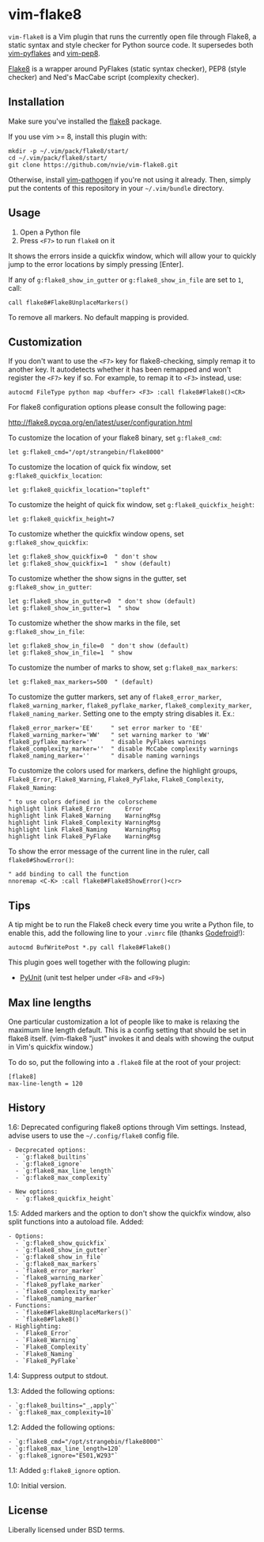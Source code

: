 vim-flake8
==========
`vim-flake8` is a Vim plugin that runs the currently open file through Flake8,
a static syntax and style checker for Python source code.  It supersedes both
[vim-pyflakes](https://github.com/nvie/vim-pyflakes) and
[vim-pep8](https://github.com/nvie/vim-pep8).

[Flake8](https://pypi.python.org/pypi/flake8/) is a wrapper around PyFlakes
(static syntax checker), PEP8 (style checker) and Ned's MacCabe script
(complexity checker).


Installation
------------

Make sure you've installed the
[flake8](https://pypi.python.org/pypi/flake8/) package.

If you use vim >= 8, install this plugin with:
```
mkdir -p ~/.vim/pack/flake8/start/
cd ~/.vim/pack/flake8/start/
git clone https://github.com/nvie/vim-flake8.git
```

Otherwise, install [vim-pathogen](https://github.com/tpope/vim-pathogen)
if you're not using it already. Then, simply put the
contents of this repository in your `~/.vim/bundle` directory.

Usage
-----
1. Open a Python file
2. Press `<F7>` to run `flake8` on it

It shows the errors inside a quickfix window, which will allow your to quickly
jump to the error locations by simply pressing [Enter].

If any of `g:flake8_show_in_gutter` or `g:flake8_show_in_file` are set to `1`, call:

    call flake8#Flake8UnplaceMarkers()

To remove all markers. No default mapping is provided.

Customization
-------------
If you don't want to use the `<F7>` key for flake8-checking, simply remap it to
another key.  It autodetects whether it has been remapped and won't register
the `<F7>` key if so.  For example, to remap it to `<F3>` instead, use:

    autocmd FileType python map <buffer> <F3> :call flake8#Flake8()<CR>

For flake8 configuration options please consult the following page:

http://flake8.pycqa.org/en/latest/user/configuration.html

To customize the location of your flake8 binary, set `g:flake8_cmd`:

    let g:flake8_cmd="/opt/strangebin/flake8000"

To customize the location of quick fix window, set `g:flake8_quickfix_location`:

    let g:flake8_quickfix_location="topleft"

To customize the height of quick fix window, set `g:flake8_quickfix_height`:

    let g:flake8_quickfix_height=7

To customize whether the quickfix window opens, set `g:flake8_show_quickfix`:

    let g:flake8_show_quickfix=0  " don't show
    let g:flake8_show_quickfix=1  " show (default)

To customize whether the show signs in the gutter, set `g:flake8_show_in_gutter`:

    let g:flake8_show_in_gutter=0  " don't show (default)
    let g:flake8_show_in_gutter=1  " show

To customize whether the show marks in the file, set `g:flake8_show_in_file`:

    let g:flake8_show_in_file=0  " don't show (default)
    let g:flake8_show_in_file=1  " show

To customize the number of marks to show, set `g:flake8_max_markers`:

    let g:flake8_max_markers=500  " (default)

To customize the gutter markers, set any of `flake8_error_marker`, `flake8_warning_marker`,
`flake8_pyflake_marker`, `flake8_complexity_marker`, `flake8_naming_marker`. Setting one to
the empty string disables it. Ex.:

    flake8_error_marker='EE'     " set error marker to 'EE'
    flake8_warning_marker='WW'   " set warning marker to 'WW'
    flake8_pyflake_marker=''     " disable PyFlakes warnings
    flake8_complexity_marker=''  " disable McCabe complexity warnings
    flake8_naming_marker=''      " disable naming warnings

To customize the colors used for markers, define the highlight groups, `Flake8_Error`,
`Flake8_Warning`, `Flake8_PyFlake`, `Flake8_Complexity`, `Flake8_Naming`:

    " to use colors defined in the colorscheme
    highlight link Flake8_Error      Error
    highlight link Flake8_Warning    WarningMsg
    highlight link Flake8_Complexity WarningMsg
    highlight link Flake8_Naming     WarningMsg
    highlight link Flake8_PyFlake    WarningMsg

To show the error message of the current line in the ruler, call `flake8#ShowError()`:

    " add binding to call the function
    nnoremap <C-K> :call flake8#Flake8ShowError()<cr>
    

Tips
----
A tip might be to run the Flake8 check every time you write a Python file, to
enable this, add the following line to your `.vimrc` file (thanks
[Godefroid](https://github.com/gotcha)!):

    autocmd BufWritePost *.py call flake8#Flake8()

This plugin goes well together with the following plugin:

- [PyUnit](https://github.com/nvie/vim-pyunit) (unit test helper under `<F8>`
  and `<F9>`)


Max line lengths
----------------

One particular customization a lot of people like to make is relaxing the
maximum line length default.  This is a config setting that should be set in
flake8 itself. (vim-flake8 "just" invokes it and deals with showing the output
in Vim's quickfix window.)

To do so, put the following into a `.flake8` file at the root of your project:

    [flake8]
    max-line-length = 120


History
-------
1.6: Deprecated configuring flake8 options through Vim settings.  Instead,
advise users to use the `~/.config/flake8` config file.

    - Decprecated options:
      - `g:flake8_builtins`
      - `g:flake8_ignore`
      - `g:flake8_max_line_length`
      - `g:flake8_max_complexity`

    - New options:
      - `g:flake8_quickfix_height`

1.5: Added markers and the option to don't show the quickfix window, also split
functions into a autoload file. Added:

    - Options:
      - `g:flake8_show_quickfix`
      - `g:flake8_show_in_gutter`
      - `g:flake8_show_in_file`
      - `g:flake8_max_markers`
      - `flake8_error_marker`
      - `flake8_warning_marker`
      - `flake8_pyflake_marker`
      - `flake8_complexity_marker`
      - `flake8_naming_marker`
    - Functions:
      - `flake8#Flake8UnplaceMarkers()`
      - `flake8#Flake8()`
    - Highlighting:
      - `Flake8_Error`
      - `Flake8_Warning`
      - `Flake8_Complexity`
      - `Flake8_Naming`
      - `Flake8_PyFlake`

1.4: Suppress output to stdout.

1.3: Added the following options:

    - `g:flake8_builtins="_,apply"`
    - `g:flake8_max_complexity=10`

1.2: Added the following options:

    - `g:flake8_cmd="/opt/strangebin/flake8000"`
    - `g:flake8_max_line_length=120`
    - `g:flake8_ignore="E501,W293"`

1.1: Added `g:flake8_ignore` option.

1.0: Initial version.


License
-------

Liberally licensed under BSD terms.
